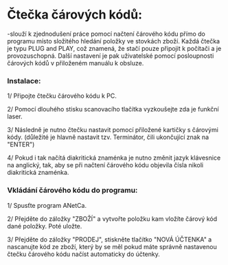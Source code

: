 # **Čtečka čárových kódů:**

-slouží k zjednodušení práce pomocí načtení čárového kódu přímo do programu místo složitého hledání položky ve stovkách zboží. Každá čtečka je typu PLUG and PLAY, což znamená, že stačí pouze připojit k počítači a je provozuschopná. Další nastavení je pak uživatelské pomocí posloupnosti čárových kódů v přiloženém manuálu k obsluze.

### Instalace:

1/ Připojte čtečku čárového kódu k PC.

2/ Pomocí dlouhého stisku scanovacího tlačítka vyzkoušejte zda je funkční laser.

3/ Následně je nutno čtečku nastavit pomocí přiložené kartičky s čárovými kódy. \(důležité je hlavně nastavit tzv. Terminátor, čili ukončující znak na "ENTER"\)

4/ Pokud i tak načítá diakritická znaménka je nutno změnit jazyk klávesnice na anglický, tak, aby se při načtení čárového kódu objevila čísla nikoli diakritická znaménka.

### Vkládání čárového kódu do programu:

1/ Spusťte program ANetCa.

2/ Přejděte do záložky "ZBOŽÍ" a vytvořte položku kam vložíte čárový kód dané položky. Poté uložte.

3/ Přejděte do záložky "PRODEJ", stiskněte tlačítko "NOVÁ ÚČTENKA" a nascanujte kód ze zboží, který by se měl pokud máte správně nastavenou čtečku čárového kódu načíst automaticky do účtenky.

